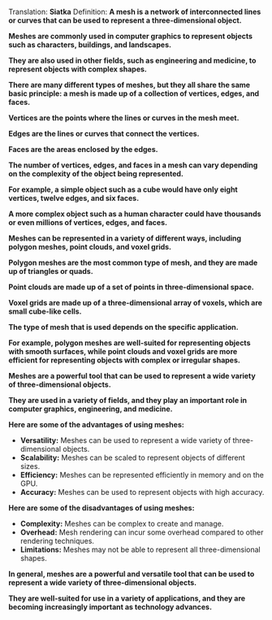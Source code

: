 Translation: **Siatka**
Definition:
**A mesh is a network of interconnected lines or curves that can be used to represent a three-dimensional object.**

**Meshes are commonly used in computer graphics to represent objects such as characters, buildings, and landscapes.**

**They are also used in other fields, such as engineering and medicine, to represent objects with complex shapes.**

**There are many different types of meshes, but they all share the same basic principle: a mesh is made up of a collection of vertices, edges, and faces.**

**Vertices are the points where the lines or curves in the mesh meet.**

**Edges are the lines or curves that connect the vertices.**

**Faces are the areas enclosed by the edges.**

**The number of vertices, edges, and faces in a mesh can vary depending on the complexity of the object being represented.**

**For example, a simple object such as a cube would have only eight vertices, twelve edges, and six faces.**

**A more complex object such as a human character could have thousands or even millions of vertices, edges, and faces.**

**Meshes can be represented in a variety of different ways, including polygon meshes, point clouds, and voxel grids.**

**Polygon meshes are the most common type of mesh, and they are made up of triangles or quads.**

**Point clouds are made up of a set of points in three-dimensional space.**

**Voxel grids are made up of a three-dimensional array of voxels, which are small cube-like cells.**

**The type of mesh that is used depends on the specific application.**

**For example, polygon meshes are well-suited for representing objects with smooth surfaces, while point clouds and voxel grids are more efficient for representing objects with complex or irregular shapes.**

**Meshes are a powerful tool that can be used to represent a wide variety of three-dimensional objects.**

**They are used in a variety of fields, and they play an important role in computer graphics, engineering, and medicine.**

**Here are some of the advantages of using meshes:**

- **Versatility:** Meshes can be used to represent a wide variety of three-dimensional objects.
- **Scalability:** Meshes can be scaled to represent objects of different sizes.
- **Efficiency:** Meshes can be represented efficiently in memory and on the GPU.
- **Accuracy:** Meshes can be used to represent objects with high accuracy.

**Here are some of the disadvantages of using meshes:**

- **Complexity:** Meshes can be complex to create and manage.
- **Overhead:** Mesh rendering can incur some overhead compared to other rendering techniques.
- **Limitations:** Meshes may not be able to represent all three-dimensional shapes.

**In general, meshes are a powerful and versatile tool that can be used to represent a wide variety of three-dimensional objects.**

**They are well-suited for use in a variety of applications, and they are becoming increasingly important as technology advances.**